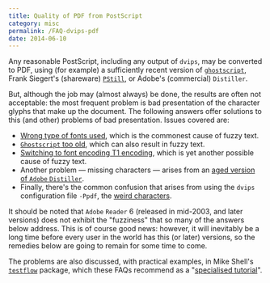 ```yaml
---
title: Quality of PDF from PostScript
category: misc
permalink: /FAQ-dvips-pdf
date: 2014-06-10
---
```


Any reasonable PostScript, including any output of `dvips`, may be
converted to PDF, using (for example) a sufficiently recent
version of [`ghostscript`](https://www.ghostscript.com/),
Frank Siegert's (shareware)
[`PStill`](http://www.pstill.com/), or Adobe's (commercial)
`Distiller`.

But, although the job may (almost always) be done, the results are
often not acceptable: the most frequent problem is bad presentation of
the character glyphs that make up the document.  The following answers
offer solutions to this (and other) problems of bad presentation.
Issues covered are:
  

-  [Wrong type of fonts used](FAQ-fuzzy-type3), which is
    the commonest cause of fuzzy text.
-  [`Ghostscript` too old](FAQ-fuzzy-gs),
    which can also result in fuzzy text.
-  [Switching to font encoding T1 encoding](FAQ-fuzzy-T1),
    which is yet another possible cause of fuzzy text.
-  Another problem&nbsp;&mdash; missing characters&nbsp;&mdash; arises from an
    [aged version of `Adobe`&nbsp;`Distiller`](FAQ-distill-prob).
-  Finally, there's the common confusion that arises from using the
    `dvips` configuration file `-Ppdf`, the 
    [weird characters](FAQ-charshift).

It should be noted that `Adobe` 
`Reader`&nbsp;6 (released in mid-2003, and later versions) does
not exhibit the "fuzziness" that so many of the answers below
address.  This is of course good news: however, it will inevitably be
a long time before every user in the world has this (or later)
versions, so the remedies below are going to remain for some time to
come.

The problems are also discussed, with practical examples, in Mike
Shell's [`testflow`](https://ctan.org/pkg/testflow) package, which these FAQs recommend as a
"[specialised tutorial](FAQ-tutbitslatex)".

